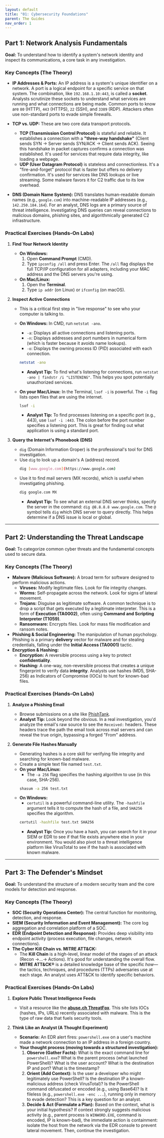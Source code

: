 ```yaml
---
layout: default
title: "01: Cybersecurity Foundations"
parent: The Guides
nav_order: 1
---
```


## Part 1: Network Analysis Fundamentals

**Goal:** To understand how to identify a system's network identity and inspect its communications, a core task in any investigation.

### Key Concepts (The Theory)

- **IP Addresses & Ports:** An IP address is a system's unique identifier on a network. A port is a logical endpoint for a specific service on that system. The combination, like `192.168.1.10:443`, is called a **socket**. Analysts scrutinize these sockets to understand what services are running and what connections are being made. Common ports to know are `80` (HTTP), `443` (HTTPS), `22` (SSH), and `3389` (RDP). Attackers often use non-standard ports to evade simple firewalls.

- **TCP vs. UDP:** These are two core data transport protocols.

  - **TCP (Transmission Control Protocol)** is stateful and reliable. It establishes a connection with a **"three-way handshake"** (Client sends SYN -> Server sends SYN/ACK -> Client sends ACK). Seeing this handshake in packet captures confirms a connection was established. It's used for services that require data integrity, like loading a webpage.
  - **UDP (User Datagram Protocol)** is stateless and connectionless. It's a "fire-and-forget" protocol that is faster but offers no delivery confirmation. It's used for services like DNS lookups or live streaming. Some malware favors it for C2 traffic due to its low overhead.

- **DNS (Domain Name System):** DNS translates human-readable domain names (e.g., `google.com`) into machine-readable IP addresses (e.g., `142.250.184.164`). For an analyst, DNS logs are a primary source of threat intelligence. Investigating DNS queries can reveal connections to malicious domains, phishing sites, and algorithmically generated C2 infrastructure.

### Practical Exercises (Hands-On Labs)

1.  **Find Your Network Identity**

    - **On Windows:**
      1.  Open **Command Prompt** (CMD).
      2.  Type `ipconfig /all` and press Enter. The `/all` flag displays the full TCP/IP configuration for all adapters, including your MAC address and the DNS servers you're using.
    - **On Mac/Linux:**
      1.  Open the **Terminal**.
      2.  Type `ip addr` (on Linux) or `ifconfig` (on macOS).

2.  **Inspect Active Connections**

    - This is a critical first step in "live response" to see who your computer is talking to.
    - **On Windows:** In CMD, run `netstat -ano`.

      - `-a`: Displays all active connections and listening ports.
      - `-n`: Displays addresses and port numbers in numerical form (which is faster because it avoids name lookups).
      - `-o`: Displays the owning process ID (PID) associated with each connection.

      ```bash
      netstat -ano
      ```

      - **Analyst Tip:** To find what's listening for connections, run `netstat -ano | findstr /i "LISTENING"`. This helps you spot potentially unauthorized services.

    - **On your Mac/Linux:** In the Terminal, `lsof -i` is powerful. The `-i` flag lists open files that are using the internet.
      ```bash
      lsof -i
      ```
      - **Analyst Tip:** To find processes listening on a specific port (e.g., 443), use `lsof -i :443`. The colon before the port number specifies a listening port. This is great for finding out what application is using a standard port.

3.  **Query the Internet's Phonebook (DNS)**
    - `dig` (Domain Information Groper) is the professional's tool for DNS investigation.
    - Use `dig` to look up a domain's A (address) record.
      ```bash
      dig [www.google.com](https://www.google.com)
      ```
    - Use it to find mail servers (MX records), which is useful when investigating phishing.
      ```bash
      dig google.com MX
      ```
      - **Analyst Tip:** To see what an external DNS server thinks, specify the server in the command: `dig @8.8.8.8 www.google.com`. The `@` symbol tells `dig` which DNS server to query directly. This helps determine if a DNS issue is local or global.

---

## Part 2: Understanding the Threat Landscape

**Goal:** To categorize common cyber threats and the fundamental concepts used to secure data.

### Key Concepts (The Theory)

- **Malware (Malicious Software):** A broad term for software designed to perform malicious actions.
  - **Viruses:** Modify legitimate files. Look for file integrity changes.
  - **Worms:** Self-propagate across the network. Look for signs of lateral movement.
  - **Trojans:** Disguise as legitimate software. A common technique is to drop a script that gets executed by a legitimate interpreter. This is a form of **Execution (TA0002)**, often using **Command and Scripting Interpreter (T1059)**.
  - **Ransomware:** Encrypts files. Look for mass file modification and ransom notes.
- **Phishing & Social Engineering:** The manipulation of human psychology. Phishing is a primary **delivery** vector for malware and for stealing credentials, falling under the **Initial Access (TA0001)** tactic.
- **Encryption & Hashing:**
  - **Encryption:** A reversible process using a key to protect **confidentiality**.
  - **Hashing:** A one-way, non-reversible process that creates a unique fingerprint to verify data **integrity**. Analysts use hashes (MD5, SHA-256) as Indicators of Compromise (IOCs) to hunt for known-bad files.

### Practical Exercises (Hands-On Labs)

1.  **Analyze a Phishing Email**

    - Browse submissions on a site like [PhishTank](https://phishtank.org/).
    - **Analyst Tip:** Look beyond the obvious. In a real investigation, you'd analyze the email's raw source to see the `Received:` headers. These headers trace the path the email took across mail servers and can reveal the true origin, bypassing a forged "From" address.

2.  **Generate File Hashes Manually**
    - Generating hashes is a core skill for verifying file integrity and searching for known-bad malware.
    - Create a simple text file named `test.txt`.
    - **On your Mac/Linux:**
      - The `-a 256` flag specifies the hashing algorithm to use (in this case, SHA-256).
      ```bash
      shasum -a 256 test.txt
      ```
    - **On Windows:**
      - `certutil` is a powerful command-line utility. The `-hashfile` argument tells it to compute the hash of a file, and `SHA256` specifies the algorithm.
      ```bash
      certutil -hashfile test.txt SHA256
      ```
      - **Analyst Tip:** Once you have a hash, you can search for it in your SIEM or EDR to see if that file exists anywhere else in your environment. You would also pivot to a threat intelligence platform like VirusTotal to see if the hash is associated with known malware.

---

## Part 3: The Defender's Mindset

**Goal:** To understand the structure of a modern security team and the core models for detection and response.

### Key Concepts (The Theory)

- **SOC (Security Operations Center):** The central function for monitoring, detection, and response.
- **SIEM (Security Information and Event Management):** The core log aggregation and correlation platform of a SOC.
- **EDR (Endpoint Detection and Response):** Provides deep visibility into endpoint activity (process execution, file changes, network connections).
- **The Cyber Kill Chain vs. MITRE ATT&CK:**
  - The **Kill Chain** is a high-level, linear model of the stages of an attack (Recon ->...-> Actions). It's good for understanding the overall flow.
  - **MITRE ATT&CK®** is a detailed knowledge base of the specific _how_—the tactics, techniques, and procedures (TTPs) adversaries use at each stage. An analyst uses ATT&CK to identify specific behaviors.

### Practical Exercises (Hands-On Labs)

1.  **Explore Public Threat Intelligence Feeds**

    - Visit a resource like the **[abuse.ch ThreatFox](https://threatfox.abuse.ch/browse/)**. This site lists IOCs (hashes, IPs, URLs) recently associated with malware. This is the type of raw data that fuels security tools.

2.  **Think Like an Analyst (A Thought Experiment)**
    - **Scenario:** An EDR alert fires: `powershell.exe` on a user's machine made a network connection to an IP address in a foreign country.
    - **Your thought process (moving towards a structured investigation):**
      1.  **Observe (Gather Facts):** What is the exact command line for `powershell.exe`? What is the parent process (what launched PowerShell)? What is the user account? What is the destination IP and port? What is the timestamp?
      2.  **Orient (Add Context):** Is the user a developer who might legitimately use PowerShell? Is the destination IP a known-malicious address (check VirusTotal)? Is the PowerShell command obfuscated or encoded (e.g., using Base64)? Is it fileless (e.g., `powershell.exe -enc ...`), running only in memory to evade detection? This is a key question for an analyst.
      3.  **Decide & Act (Formulate a Plan):** Based on the context, what is your initial hypothesis? If context strongly suggests malicious activity (e.g., parent process is `WINWORD.EXE`, command is encoded, IP is known-bad), the immediate action is containment: isolate the host from the network via the EDR console to prevent lateral movement. Then, continue the investigation.
